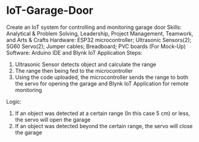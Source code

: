 # IoT-Garage-Door
Create an IoT system for controlling and monitoring garage door
Skills: Analytical & Problem Solving, Leadership, Project Management, Teamwork, and Arts & Crafts
Hardware: ESP32 microcontroller; Ultrasonic Sensors(2); SG60 Servo(2); Jumper cables; Breadboard; PVC boards (For Mock-Up)
Software: Arduino IDE and Blynk IoT Application
Steps:
1. Ultrasonic Sensor detects object and calculate the range
2. The range then being fed to the microcontroller
3. Using the code uploaded, the microcontroller sends the range to both the servo for opening the garage and Blynk IoT Application for remote monitoring

Logic:
1. If an object was detected at a certain range (In this case 5 cm) or less, the servo will open the garage
2. If an object was detected beyond the certain range, the servo will close the garage
